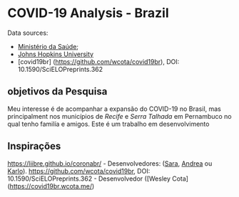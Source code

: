 # COVID-19 Analysis - Brazil

Data sources:

- [Ministério da Saúde](https://covid.saude.gov.br/);
- [Johns Hopkins University](https://github.com/CSSEGISandData/COVID-19)
- [covid19br] (https://github.com/wcota/covid19br), DOI: 10.1590/SciELOPreprints.362

## objetivos da Pesquisa

Meu interesse é de acompanhar a expansão do COVID-19 no Brasil, mas principalment nos municípios de *Recife* e *Serra Talhada* em Pernambuco no qual tenho familía e amigos.
Este é um trabalho em desenvolvimento


## Inspirações

 https://liibre.github.io/coronabr/ - Desenvolvedores: ([Sara](https://twitter.com/mortarasara), [Andrea](https://twitter.com/SanchezTapiaA) ou [Karlo](https://twitter.com/kguidonimartins)).
https://github.com/wcota/covid19br, DOI: 10.1590/SciELOPreprints.362 - Desenvolvedor ([Wesley Cota] (https://covid19br.wcota.me/)
